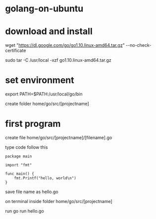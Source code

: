 # golang-on-ubuntu
# download and install
wget "https://dl.google.com/go/go1.10.linux-amd64.tar.gz" --no-check-certificate

sudo tar -C /usr/local  -xzf go1.10.linux-amd64.tar.gz

# set environment
export PATH=$PATH:/usr/local/go/bin

create folder  home/go/src/[projectname]

# first program
create file home/go/src/[projectname]/[filename].go

type code follow this

```
package main

import "fmt"

func main() {
    fmt.Printf("hello, world\n")
}
```

save file name as hello.go

on terminal inside folder home/go/src/[projectname]

run go run hello.go 
